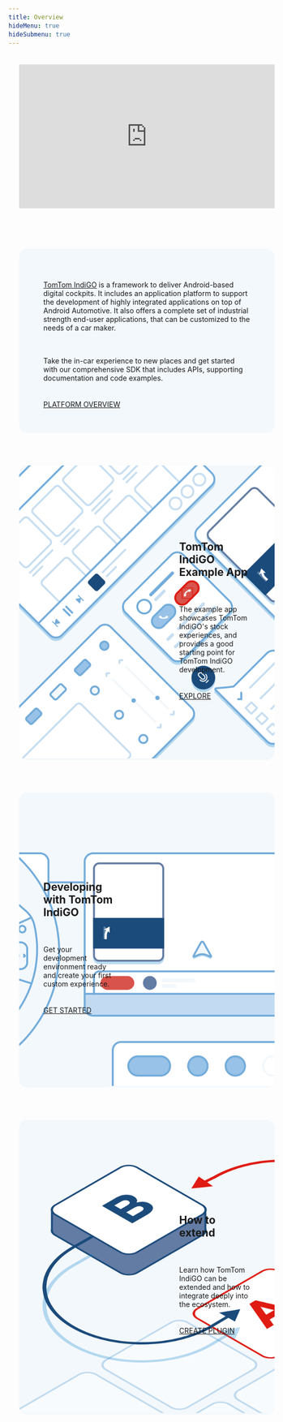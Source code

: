 ```yaml
---
title: Overview
hideMenu: true
hideSubmenu: true
---
```


<div style="width: 100%;
            max-width: 1100px;
            margin: 0 auto;
            margin-bottom: 3rem;
            display: flex;
            flex-direction: column;
            align-items: flex-start;
            padding: 1.3rem;">

<div style="padding:56.25% 0 0 0;position:relative; width: 100%; margin-bottom: 3rem;">
    <iframe 
        src="https://player.vimeo.com/video/649985038?h=5a2fa675b4&title=0&portrait=0&color=44ABE0" 
        style="position:absolute;top:0;left:0;width:100%;height:100%;" 
        frameborder="0" 
        allow="autoplay; fullscreen; picture-in-picture" 
        allowfullscreen>
    </iframe>
</div><script src="https://player.vimeo.com/api/player.js"></script>

<div style="border-radius: 1rem;
            overflow: hidden;
            margin: 2rem 0;
            width: 100%;
            display: grid;
            background: #f3f8fc;
            align-content: center;
            gap: 2rem;">
    <div style="display: flex;
                flex-direction: column;
                justify-content: center;
                direction: ltr;
                align-items: flex-start;
                padding: 3rem;
                gap: 1.3rem;">
        <p><a href="https://www.tomtom.com/products/indigo/">TomTom IndiGO</a> is a framework to deliver Android-based digital cockpits. 
        It includes an application platform to support the development of highly integrated applications on top of Android Automotive. 
        It also offers a complete set of industrial strength end-user applications, that can be customized to the needs of a car maker.</p>
        <p>Take the in-car experience to new places and get started with our comprehensive SDK that includes APIs, supporting documentation and code examples.</p>
        <div class="button button--bg-brand-red button--bg-hoverable button--size-large">
            <a class="button__link" 
                href="/tomtom-indigo/documentation/platform-overview/what-is-tomtom-indigo" 
                tabindex="0">PLATFORM OVERVIEW</a>
        </div>
    </div>
</div>

<div style="border-radius: 1rem;
            overflow: hidden;
            margin: 2rem 0;
            width: 100%;
            display: grid;
            grid-template-columns: repeat(2, minmax(0, 1fr));
            background: #f3f8fc;
            align-content: center;
            gap: 2rem;">
    <div style="max-width:800px">
    <img src="images/example-app.png" alt="Example App" style="max-width:800px"/>
    </div>
    <div style="display: flex;
                flex-direction: column;
                justify-content: center;
                direction: ltr;
                align-items: flex-start;
                padding: 3rem;
                gap: 1.3rem;">
        <h2>TomTom IndiGO Example App</h2>
        <p>The example app showcases TomTom IndiGO&#39;s stock experiences, and provides a good starting point for TomTom IndiGO development.</p>
        <div class="button button--bg-brand-red button--bg-hoverable button--size-large">
            <a class="button__link" 
                href="/tomtom-indigo/documentation/platform-overview/example-app" 
                tabindex="0">EXPLORE</a>
        </div>
    </div>
</div>

<div style="border-radius: 1rem;
            overflow: hidden;
            margin: 2rem 0;
            width: 100%;
            display: grid;
            direction: rtl;
            grid-template-columns: repeat(2, minmax(0, 1fr));
            background: #f3f8fc;
            align-content: center;
            gap: 2rem;">
    <div style="max-width:800px">
    <img src="images/developing-with-tomtom-indigo.png" alt="Developing with TomTom IndiGO" style="max-width:800px"/>
    </div>
    <div style="display: flex;
                flex-direction: column;
                justify-content: center;
                align-items: flex-start;
                direction: ltr;
                padding: 3rem;
                gap: 1.3rem;">
        <h2>Developing with TomTom IndiGO</h2>
        <p>Get your development environment ready and create your first custom experience.</p>
        <div class="button button--bg-brand-red button--bg-hoverable button--size-large">
            <a class="button__link" 
                href="/tomtom-indigo/documentation/getting-started/introduction" 
                tabindex="0">GET STARTED</a>
        </div>
    </div>
</div>

<div style="border-radius: 1rem;
            overflow: hidden;
            margin: 2rem 0;
            width: 100%;
            display: grid;
            grid-template-columns: repeat(2, minmax(0, 1fr));
            background: #f3f8fc;
            align-content: center;
            gap: 2rem;">
    <div style="max-width:800px">
    <img src="images/how-to-extend.png" alt="How to Extend" style="max-width:800px"/>
    </div>
    <div style="display: flex;
                flex-direction: column;
                justify-content: center;
                direction: ltr;
                align-items: flex-start;
                padding: 3rem;
                gap: 1.3rem;">
        <h2>How to extend</h2>
        <p>Learn how TomTom IndiGO can be extended and how to integrate deeply into the ecosystem.</p>
        <div class="button button--bg-brand-red button--bg-hoverable button--size-large">
            <a class="button__link" 
                href="/tomtom-indigo/documentation/development/frontend-plugins" 
                tabindex="0">CREATE PLUGIN</a>
        </div>
    </div>
</div>

</div>
